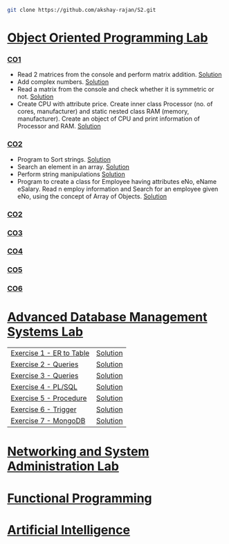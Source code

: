 ```bash
git clone https://github.com/akshay-rajan/S2.git
```

# [Object Oriented Programming Lab](/OOP#readme)

### [CO1](./OOP/CO1/)

- Read 2 matrices from the console and perform matrix addition. [Solution](./OOP/CO1/Matrix.java)
- Add complex numbers. [Solution](./OOP/CO1/Complex.java)
- Read a matrix from the console and check whether it is symmetric or not. [Solution](./OOP/CO1/SymmetricMatrix.java)
- Create CPU with attribute price. Create inner class Processor (no. of cores, manufacturer) and static nested class RAM (memory, manufacturer). Create an object of CPU and print information of Processor and RAM. [Solution](./OOP/CO1/CPU.java)

### [CO2](./OOP/CO2/)

- Program to Sort strings. [Solution](./OOP/CO2/Sort.java)
- Search an element in an array. [Solution](./OOP/CO2/Search.java)
- Perform string manipulations [Solution](./OOP/CO2/StringManipulation.java)
- Program to create a class for Employee having attributes eNo, eName eSalary. Read n employ information and Search for an employee given eNo, using the concept of Array of Objects. [Solution](./OOP/CO2/Employee.java)

### [CO2](./OOP/CO2/)


### [CO3](./OOP/CO3/)


### [CO4](./OOP/CO4/)


### [CO5](./OOP/CO5/)


### [CO6](./OOP/CO6/)



# [Advanced Database Management Systems Lab](/ADBMS#readme)

<table>
    <tr>
        <td><a href="./ADBMS/QUESTIONS.md#exercise-1---er-to-table">Exercise 1 - ER to Table</a></td>
        <td><a href="./ADBMS/exercise1.sql">Solution</a></td>
    </tr>
    <tr>
        <td><a href="./ADBMS/QUESTIONS.md#exercise-2---queries">Exercise 2 - Queries</a></td>
        <td><a href="./ADBMS/exercise2.sql">Solution</a></td>
    </tr>
    <tr>
        <td><a href="./ADBMS/QUESTIONS.md#exercise-3---queries">Exercise 3 - Queries</a></td>
        <td><a href="./ADBMS/exercise3.sql">Solution</a></td>
    </tr>
    <tr>
        <td><a href="./ADBMS/QUESTIONS.md#exercise-4---plsql">Exercise 4 - PL/SQL</a></td>
        <td><a href="./ADBMS/exercise4pl.sql">Solution</a></td>
    </tr>
    <tr>
        <td><a href="./ADBMS/QUESTIONS.md#exercise-5---procedure">Exercise 5 - Procedure</a></td>
        <td><a href="./ADBMS/exercise5.sql">Solution</a></td>
    </tr>
    <tr>
        <td><a href="./ADBMS/QUESTIONS.md#exercise-6---trigger">Exercise 6 - Trigger</a></td>
        <td><a href="./ADBMS/exercise6.sql">Solution</a></td>
    </tr>
    <tr>
        <td><a href="./ADBMS/QUESTIONS.md#exercise-7---mongodb">Exercise 7 - MongoDB</a></td>
        <td><a href="./ADBMS/exercise7.ipynb">Solution</a></td>
    </tr>
</table>


# [Networking and System Administration Lab](/NSA#readme)


# [Functional Programming](/FP#readme)


# [Artificial Intelligence](/AI#readme)


